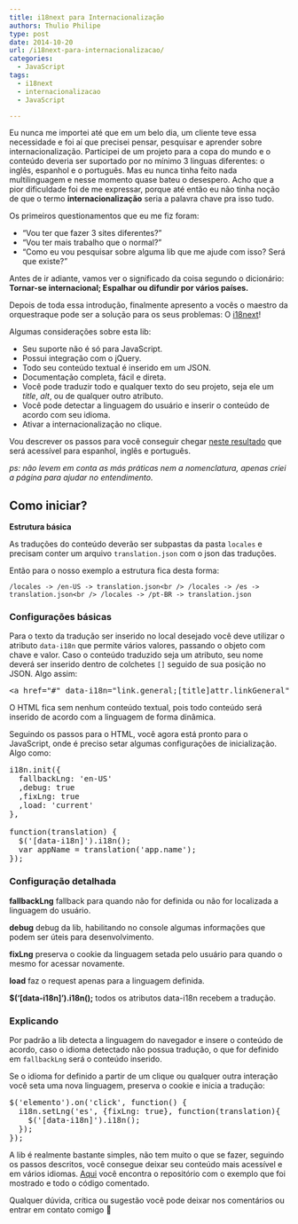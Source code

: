 ```yaml
---
title: i18next para Internacionalização
authors: Thulio Philipe
type: post
date: 2014-10-20
url: /i18next-para-internacionalizacao/
categories:
  - JavaScript
tags:
  - i18next
  - internacionalizacao
  - JavaScript

---
```

Eu nunca me importei até que em um belo dia, um cliente teve essa necessidade e foi aí que precisei pensar, pesquisar e aprender sobre internacionalização. Participei de um projeto para a copa do mundo e o conteúdo deveria ser suportado por no mínimo 3 linguas diferentes: o inglês, espanhol e o português. Mas eu nunca tinha feito nada multilinguagem e nesse momento quase bateu o desespero. Acho que a pior dificuldade foi de me expressar, porque até então eu não tinha noção de que o termo **internacionalização** seria a palavra chave pra isso tudo.

Os primeiros questionamentos que eu me fiz foram:

  * &#8220;Vou ter que fazer 3 sites diferentes?&#8221;
  * &#8220;Vou ter mais trabalho que o normal?&#8221;
  * &#8220;Como eu vou pesquisar sobre alguma lib que me ajude com isso? Será que existe?&#8221;

Antes de ir adiante, vamos ver o significado da coisa segundo o dicionário: **Tornar-se internacional; Espalhar ou difundir por vários países.**

Depois de toda essa introdução, finalmente apresento a vocês o maestro da orquestraque pode ser a solução para os seus problemas: O <a title="site da lib i18next" href="http://i18next.com/" target="_blank">i18next</a>!

Algumas considerações sobre esta lib:

  * Seu suporte não é só para JavaScript.
  * Possui integração com o jQuery.
  * Todo seu conteúdo textual é inserido em um JSON.
  * Documentação completa, fácil e direta.
  * Você pode traduzir todo e qualquer texto do seu projeto, seja ele um _title_, _alt_, ou de qualquer outro atributo.
  * Você pode detectar a linguagem do usuário e inserir o conteúdo de acordo com seu idioma.
  * Ativar a internacionalização no clique.

Vou descrever os passos para você conseguir chegar <a title="Resultado final" href="http://thulioph.github.io/i18next-internacionalizacao/" target="_blank">neste resultado</a> que será acessível para espanhol, inglês e português.

_ps: não levem em conta as más práticas nem a nomenclatura, apenas criei a página para ajudar no entendimento._

## Como iniciar?

**Estrutura básica**

As traduções do conteúdo deverão ser subpastas da pasta `locales` e precisam conter um arquivo `translation.json` com o json das traduções.

Então para o nosso exemplo a estrutura fica desta forma:

`/locales -> /en-US -> translation.json<br />
/locales -> /es -> translation.json<br />
/locales -> /pt-BR -> translation.json`

### Configurações básicas

Para o texto da tradução ser inserido no local desejado você deve utilizar o atributo `data-i18n` que permite vários valores, passando o objeto com chave e valor. Caso o conteúdo traduzido seja um atributo, seu nome deverá ser inserido dentro de colchetes `[]` seguido de sua posição no JSON. Algo assim:

<pre class="lang-html">&lt;a href="#" data-i18n="link.general;[title]attr.linkGeneral"&gt;&lt;/a&gt;</pre>

O HTML fica sem nenhum conteúdo textual, pois todo conteúdo será inserido de acordo com a linguagem de forma dinâmica.

Seguindo os passos para o HTML, você agora está pronto para o JavaScript, onde é preciso setar algumas configurações de inicialização. Algo como:

<pre class="lang-javascript">i18n.init({
  fallbackLng: 'en-US'
  ,debug: true
  ,fixLng: true
  ,load: 'current'
},

function(translation) {
  $('[data-i18n]').i18n();
  var appName = translation('app.name');
});
</pre>

### Configuração detalhada

**fallbackLng** fallback para quando não for definida ou não for localizada a linguagem do usuário.

**debug** debug da lib, habilitando no console algumas informações que podem ser úteis para desenvolvimento.

**fixLng** preserva o cookie da linguagem setada pelo usuário para quando o mesmo for acessar novamente.

**load** faz o request apenas para a linguagem definida.

**$(&#8216;[data-i18n]&#8217;).i18n();** todos os atributos data-i18n recebem a tradução.

### Explicando

Por padrão a lib detecta a linguagem do navegador e insere o conteúdo de acordo, caso o idioma detectado não possua tradução, o que for definido em `fallbackLng` será o conteúdo inserido.

Se o idioma for definido a partir de um clique ou qualquer outra interação você seta uma nova linguagem, preserva o cookie e inicia a tradução:

<pre class="lang-javascript">$('elemento').on('click', function() {
  i18n.setLng('es', {fixLng: true}, function(translation){
    $('[data-i18n]').i18n();
  });
});
</pre>

A lib é realmente bastante simples, não tem muito o que se fazer, seguindo os passos descritos, você consegue deixar seu conteúdo mais acessível e em vários idiomas. <a href="https://github.com/thulioph/i18next-internacionalizacao/" target="_blank">Aqui</a> você encontra o repositório com o exemplo que foi mostrado e todo o código comentado.

Qualquer dúvida, crítica ou sugestão você pode deixar nos comentários ou entrar em contato comigo 🙂
